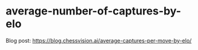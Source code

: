 # average-number-of-captures-by-elo

Blog post: https://blog.chessvision.ai/average-captures-per-move-by-elo/
